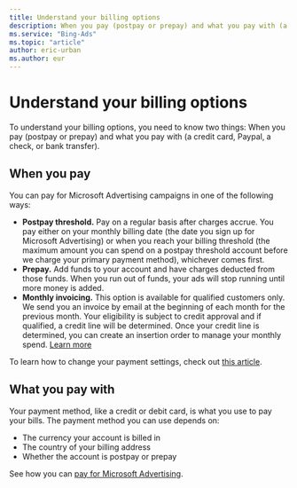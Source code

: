 ```yaml
---
title: Understand your billing options
description: When you pay (postpay or prepay) and what you pay with (a credit card, Paypal, a check, or bank transfer) is what you need to know for your Microsoft Advertising billing options.
ms.service: "Bing-Ads"
ms.topic: "article"
author: eric-urban
ms.author: eur
---
```


# Understand your billing options

To understand your billing options, you need to know two things: When you pay (postpay or prepay) and what you pay with (a credit card, Paypal, a check, or bank transfer).

## When you pay

You can pay for Microsoft Advertising campaigns in one of the following ways:

- **Postpay threshold.**  Pay on a regular basis after charges accrue. You pay either on your monthly billing date (the date you sign up for Microsoft Advertising) or when you reach your billing threshold (the maximum amount you can spend on a postpay threshold account before we charge your primary payment method), whichever comes first.
- **Prepay.**  Add funds to your account and have charges deducted from those funds. When you run out of funds, your ads will stop running until more money is added.
- **Monthly invoicing.**  This option is available for qualified customers only. We send you an invoice by email at the beginning of each month for the previous month. Your eligibility is subject to credit approval and if qualified, a credit line will be determined. Once your credit line is determined, you can create an insertion order to manage your monthly spend. [Learn more](./hlp_BA_CONC_MonthlyInvoiceBilling.md)

To learn how to change your payment settings, check out [this article](./hlp_BA_PROC_SwitchPaymentSettingV2.md).

## What you pay with

Your payment method, like a credit or debit card, is what you use to pay your bills. The payment method you can use depends on:

- The currency your account is billed in
- The country of your billing address
- Whether the account is postpay or prepay

See how you can [pay for Microsoft Advertising](./hlp_BA_CONC_PaymentMethodsV2.md).


